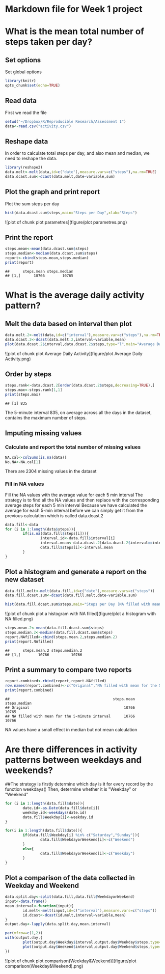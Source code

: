 Markdown file for Week 1 project
==================================
# What is the mean total number of steps taken per day?
## Set options
Set global options

```r
library(knitr)
opts_chunk$set(echo=TRUE)
```
## Read data
First we read the file

```r
setwd("~/Dropbox/R/Reproducible Research/Assessment 1")
data<-read.csv("activity.csv")
```
## Reshape data
In order to calculate total steps per day, and also mean and median, we need to reshape the data.

```r
library(reshape2)
data.melt<-melt(data,id=c("date"),measure.vars=c("steps"),na.rm=TRUE)
data.dcast.sum<-dcast(data.melt,date~variable,sum)
```
## Plot the graph and print report
Plot the sum steps per day

```r
hist(data.dcast.sum$steps,main="Steps per Day",xlab="Steps")
```

![plot of chunk plot parametres](figure/plot parametres.png) 
## Print the report

```r
steps.mean<-mean(data.dcast.sum$steps)
steps.median<-median(data.dcast.sum$steps)
report<-cbind(steps.mean,steps.median)
print(report)
```

```
##      steps.mean steps.median
## [1,]      10766        10765
```
# What is the average daily activity pattern?
## Melt the data based on interval then plot

```r
data.melt.2<-melt(data,id=c("interval"),measure.var=c("steps"),na.rm=TRUE)
data.dcast.2<-dcast(data.melt.2,interval~variable,mean)
plot(data.dcast.2$interval,data.dcast.2$steps,type="l",main="Average Daily Activity Pattern",xlab="5 min interval",ylab="steps")
```

![plot of chunk plot Average Daily Activity](figure/plot Average Daily Activity.png) 
## Order by steps

```r
steps.rank<-data.dcast.2[order(data.dcast.2$steps,decreasing=TRUE),]
steps.max<-steps.rank[1,1]
print(steps.max)
```

```
## [1] 835
```
The 5-minute interval 835, on average across all the days in the dataset, contains the maximum number of steps.
## Imputing missing values
### Calculate and report the total number of missing values

```r
NA.cal<-colSums(is.na(data))
No.NA<-NA.cal[1]
```
There are 2304 missing values in the dataset
### Fill in NA values
Fill the NA values with the average value for each 5 min interval
The strategy is to find all the NA values and then replace with the corresponding average steps for each 5 min interval
Because we have calculated the average for each 5-min interval before we can simply get it from the previous calculation which is called data.dcast.2

```r
data.fill<-data
for (i in 1:length(data$steps)){
        if(is.na(data.fill$steps[i])){
                interval.id<-data.fill$interval[i]
                interval.mean<-data.dcast.2[data.dcast.2$interval==interval.id,2]
                data.fill$steps[i]<-interval.mean
        }
}
```
## Plot a histogram and generate a report on the new dataset

```r
data.fill.melt<-melt(data.fill,id=c("date"),measure.vars=c("steps"))
data.fill.dcast.sum<-dcast(data.fill.melt,date~variable,sum)

hist(data.fill.dcast.sum$steps,main="Steps per Day (NA filled with mean for each 5-minute interval)",xlab="Steps")
```

![plot of chunk plot a histogram with NA filled](figure/plot a histogram with NA filled.png) 

```r
steps.mean.2<-mean(data.fill.dcast.sum$steps)
steps.median.2<-median(data.fill.dcast.sum$steps)
report.NAfilled<-cbind(steps.mean.2,steps.median.2)
print(report.NAfilled)
```

```
##      steps.mean.2 steps.median.2
## [1,]        10766          10766
```
## Print a summary to compare two reports

```r
report.combined<-rbind(report,report.NAfilled)
row.names(report.combined)<-c("Original","NA filled with mean for the 5-minute interval")
print(report.combined)
```

```
##                                               steps.mean steps.median
## Original                                           10766        10765
## NA filled with mean for the 5-minute interval      10766        10766
```
NA values have a small effect in median but not mean calculation
# Are there differences in activity patterns between weekdays and weekends?
##The strategy is firstly determine which day is it for every record by the function weekdays()
Then, determine whether it is "Weekday" or "Weekend"


```r
for (i in 1:length(data.fill$date)){
        date.id<-as.Date(data.fill$date[i])
        weekday.id<-weekdays(date.id)
        data.fill$Weekday[i]<-weekday.id
}

for(i in 1:length(data.fill$date)){
        if(data.fill$Weekday[i] %in% c("Saturday","Sunday")){
                data.fill$WeekdayorWeekend[i]<-c("Weekend")
        }
        else{
                data.fill$WeekdayorWeekend[i]<-c("Weekday")
        }
}
```
## Plot a comparison of the data collected in Weekday and Weekend

```r
data.split.day<-split(data.fill,data.fill$WeekdayorWeekend)
input<-data.frame()
mean.interval<-function(input){
        id.melt<-melt(input,id=c("interval"),measure.vars=c("steps"))
        id.dcast<-dcast(id.melt,interval~variable,mean)
}
output.day<-lapply(data.split.day,mean.interval)

par(mfrow=c(1,2))
with(output.day,{
        plot(output.day$Weekday$interval,output.day$Weekday$steps,type="l",main="Weekday",xlab="5 min interval",ylab="steps")
        plot(output.day$Weekend$interval,output.day$Weekend$steps,type="l",main="Weekend",xlab="5 min interval",ylab="steps")
})
```

![plot of chunk plot comparison(Weekday&Weekend)](figure/plot comparison(Weekday&Weekend).png) 
